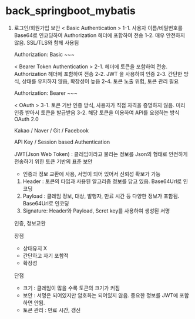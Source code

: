 # back_springboot_mybatis

1. 로그인/회원가입 보안
   < Basic Authentication >
   1-1. 사용자 이름/비밀번호를 Base64로 인코딩하여 Authorization 헤더에 포함하여 전송
   1-2. 매우 안전하지 않음. SSL/TLS와 함께 사용됨

   Authorization: Basic ~~~

   < Bearer Token Authentication >
   2-1. 헤더에 토큰을 포함하여 전송. Authorization 헤더에 포함하여 전송
   2-2. JWT 을 사용하여 인증
   2-3. 간단한 방식, 상태를 유지하지 않음, 확장성이 높음
   2-4. 토큰 노출 위험, 토큰 관리 필요

   Authorization: Bearer ~~~

   < OAuth >
   3-1. 토큰 기반 인증 방식, 사용자가 직접 자격을 증명하지 않음. 미리 인증 받아서 토큰을 발급받음
   3-2. 해당 토큰을 이용하여 API를 요청하는 방식 OAuth 2.0

   Kakao / Naver / Git / Facebook

   API Key / Session based Authentication

   JWT(Json Web Token) : 클레임이라고 불리는 정보를 Json의 형태로 안전하게 전송하기 위한 토큰 기반의 표준 보안
   - 인증과 정보 교환에 사용, 서명이 되어 있어서 신뢰성 확보가 가능
   1) Header : 토큰의 타입과 사용된 알고리즘 정보를 담고 있음. Base64Url로 인코딩
   2) Payload : 클레임 정보, 대상, 발행자, 만료 시간 등 다양한 정보가 포함됨. Base64Url로 인코딩
   3) Signature: Header와 Payload, Scret key를 사용하여 생성된 서명

   인증, 정보교환

   장점
   - 상태유지 X
   - 간단하고 자기 포함적
   - 확장성

   단점
   - 크기 : 클레임이 많을 수록 토큰의 크기가 커짐
   - 보안 : 서명은 되어있지만 암호화는 되어있지 않음. 중요한 정보를 JWT에 포함하면 안됨.
   - 토큰 관리 : 만료 시간, 갱신 
